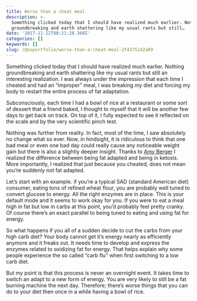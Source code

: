 ```yaml
---
title: Worse than a cheat meal
description: >-
  Something clicked today that I should have realized much earlier. Nothing
  groundbreaking and earth shattering like my usual rants but still…
date: '2017-11-12T08:21:28.360Z'
categories: []
keywords: []
slug: /@osportfolio/worse-than-a-cheat-meal-2f4375142a09
---
```


Something clicked today that I should have realized much earlier. Nothing groundbreaking and earth shattering like my usual rants but still an interesting realization. I was always under the impression that each time I cheated and had an “improper” meal, I was breaking my diet and forcing my body to restart the entire process of fat adaptation.

Subconsciously, each time I had a bowl of rice at a restaurant or some sort of dessert that a friend baked, I thought to myself that it will be another few days to get back on track. On top of it, I fully expected to see it reflected on the scale and by the very scientific pinch test.

Nothing was further from reality. In fact, most of the time, I saw absolutely no change what so ever. Now, in hindsight, it is ridiculous to think that one bad meal or even one bad day could really cause any noticeable weight gain but there is also a slightly deeper insight. Thanks to [Amy Berger](http://www.tuitnutrition.com/2016/01/dont-be-a-ketard1.html) I realized the difference between being fat adapted and being in ketosis. More importantly, I realized that just because you cheated, does not mean you’re suddenly not fat adapted.

Let’s start with an example. if you’re a typical SAD (standard American diet) consumer, eating tons of refined wheat flour, you are probably well tuned to convert glucose to energy. All the right enzymes are in place. This is your default mode and it seems to work okay for you. If you were to eat a meal high in fat but low in carbs at this point, you’d probably feel pretty cranky. Of course there’s an exact parallel to being tuned to eating and using fat for energy.

So what happens if you all of a sudden decide to cut the carbs from your high carb diet? Your body cannot get it’s energy nearly as efficiently anymore and it freaks out. It needs time to develop and express the enzymes related to oxidizing fat for energy. That helps explain why some people experience the so called “carb flu” when first switching to a low carb diet.

But my point is that this process is never an overnight event. It takes time to switch an adapt to a new form of energy. You are very likely to still be a fat burning machine the next day. Therefore; there’s worse things that you can do to your diet then once in a while having a bowl of rice.